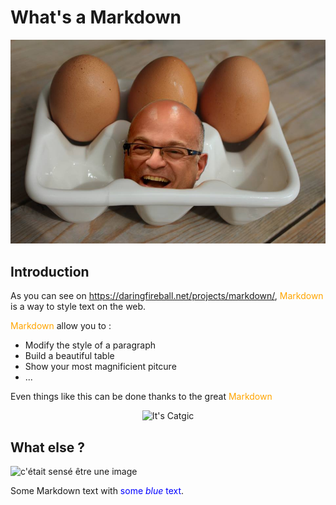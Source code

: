 <style> Mk {color: orange;}</style>

# What's a Markdown

![c'était sensé être une image](/CeciEstUneImage.jpg "Une jolie image")

## Introduction

As you can see on <https://daringfireball.net/projects/markdown/>, <Mk>Markdown</Mk> is a way to style text on the web. 

<Mk>Markdown</Mk> allow you to :

- Modify the style of a paragraph
- Build a beautiful table
- Show your most magnificient pitcure
- ...

Even things like this can be done thanks to the great <Mk>Markdown</Mk>

<p align="center">
  <img src="https://media.giphy.com/media/vFKqnCdLPNOKc/giphy.gif" alt="It's Catgic"/>
</p>

## What else ?  
![c'était sensé être une image](http://ekladata.com/6H_WwXgxF_wj0TvkgMOTQcFMkXA.jpg "Sweet coffee")

Some Markdown text with <span style="color:blue">some *blue* text</span>.